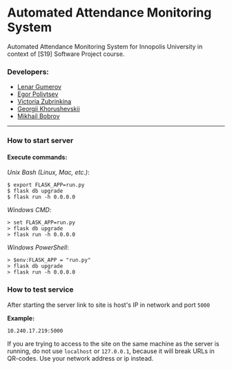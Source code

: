 # Automated Attendance Monitoring System
Automated Attendance Monitoring System for Innopolis University in context of [S19] Software Project course.
### Developers:
* [Lenar Gumerov](mailto:l.gumerov@innopolis.ru "Send mail")
* [Egor Polivtsev](mailto:e.polivtsev@innopolis.ru "Send mail")
* [Victoria Zubrinkina](mailto:v.zubrinkina@innopolis.ru "Send mail")
* [Georgii Khorushevskii](mailto:g.horuzhevskiy@innopolis.ru "Send mail")
* [Mikhail Bobrov](mailto:m.bobrov@innopolis.ru "Send mail")
------
### How to start server
#### Execute commands:

*Unix Bash (Linux, Mac, etc.)*:
```
$ export FLASK_APP=run.py
$ flask db upgrade
$ flask run -h 0.0.0.0
```
*Windows CMD*:
```
> set FLASK_APP=run.py
> flask db upgrade
> flask run -h 0.0.0.0
```
*Windows PowerShell*:
```
> $env:FLASK_APP = "run.py"
> flask db upgrade
> flask run -h 0.0.0.0
```
### How to test service
After starting the server link to site is host's IP in network and port ```5000```

__Example:__
```
10.240.17.219:5000
```
If you are trying to access to the site on the same machine as the server is running, do not use ```localhost``` or ```127.0.0.1```, because it will break URLs in QR-codes. Use your network address or ip instead.
